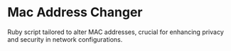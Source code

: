 # Mac Address Changer

Ruby script tailored to alter MAC addresses, crucial for enhancing privacy and security in network configurations.
